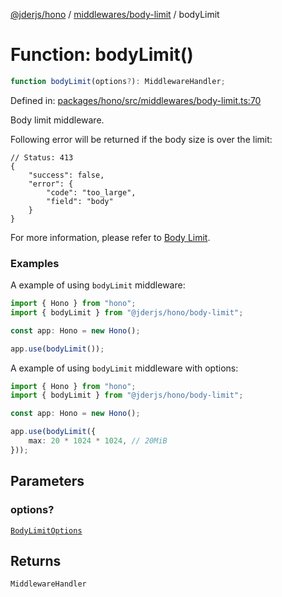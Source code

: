 [@jderjs/hono](../../../README.md) / [middlewares/body-limit](../README.md) / bodyLimit

# Function: bodyLimit()

```ts
function bodyLimit(options?): MiddlewareHandler;
```

Defined in: [packages/hono/src/middlewares/body-limit.ts:70](https://github.com/jder-std/hono/blob/8c7789aedbc9936c4862cd649747186bca01fdb1/packages/hono/src/middlewares/body-limit.ts#L70)

Body limit middleware.

Following error will be returned if the body size is over the limit:

```jsonc
// Status: 413
{
    "success": false,
    "error": {
        "code": "too_large",
        "field": "body"
    }
}
```

For more information, please refer to
[Body Limit](https://hono.dev/docs/middleware/builtin/body-limit).

### Examples

A example of using `bodyLimit` middleware:

```ts
import { Hono } from "hono";
import { bodyLimit } from "@jderjs/hono/body-limit";

const app: Hono = new Hono();

app.use(bodyLimit());
```

A example of using `bodyLimit` middleware with options:

```ts
import { Hono } from "hono";
import { bodyLimit } from "@jderjs/hono/body-limit";

const app: Hono = new Hono();

app.use(bodyLimit({
    max: 20 * 1024 * 1024, // 20MiB
}));
```

## Parameters

### options?

[`BodyLimitOptions`](../type-aliases/BodyLimitOptions.md)

## Returns

`MiddlewareHandler`
